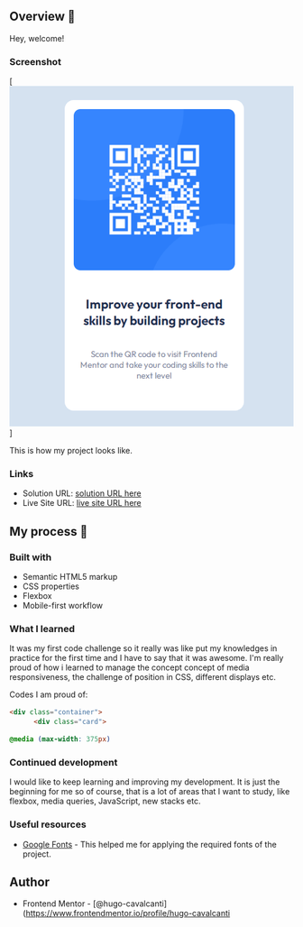 ## Overview 👋

Hey, welcome!

### Screenshot

[<img src="./images/Animação.gif" alt="imagem da tela inicial do projeto">]

This is how my project looks like.

### Links

- Solution URL: [solution URL here](https://hugo-cavalcanti.github.io/qr-code-component/)
- Live Site URL: [live site URL here](https://www.frontendmentor.io/challenges/qr-code-component-iux_sIO_H/hub)

## My process 🚀

### Built with

- Semantic HTML5 markup
- CSS properties
- Flexbox
- Mobile-first workflow

### What I learned

It was my first code challenge so it really was like put my knowledges in practice for the first time and I have to say that it was awesome. I'm really proud of how i learned to manage the concept concept of media responsiveness, the challenge of position in CSS, different displays etc.


Codes I am proud of:

```html
<div class="container">
      <div class="card">
```
```css
@media (max-width: 375px)
```

### Continued development

I would like to keep learning and improving my development. It is just the beginning for me so of course, that is a lot of areas that I want to study, like flexbox, media queries, JavaScript, new stacks etc.


### Useful resources

- [Google Fonts](https://fonts.google.com/) - This helped me for applying the required fonts of the project.

## Author

- Frontend Mentor - [@hugo-cavalcanti](https://www.frontendmentor.io/profile/hugo-cavalcanti
